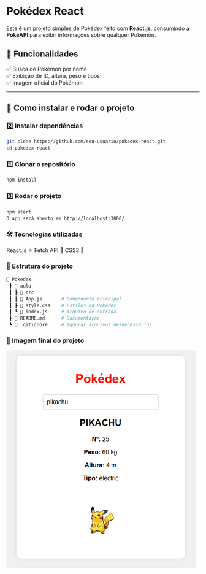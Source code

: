 # Pokédex React

Este é um projeto simples de Pokédex feito com **React.js**, consumindo a **PokéAPI** para exibir informações sobre qualquer Pokémon.

## 📌 Funcionalidades
✅ Busca de Pokémon por nome  
✅ Exibição de ID, altura, peso e tipos  
✅ Imagem oficial do Pokémon  

---

## 🚀 Como instalar e rodar o projeto

### 2️⃣ Instalar dependências
```bash
git clone https://github.com/seu-usuario/pokedex-react.git
cd pokedex-react
```

### 1️⃣ Clonar o repositório
```bash
npm install
```

### 3️⃣ Rodar o projeto
```bash
npm start
O app será aberto em http://localhost:3000/.
```

### 🛠️ Tecnologias utilizadas
React.js ⚛️
Fetch API 📡
CSS3 🎨

### 📜 Estrutura do projeto
```bash
📂 Pokedex
 ┣ 📂 aula
 ┃ ┣ 📂 src
 ┃ ┣ 📜 App.js       # Componente principal
 ┃ ┣ 📜 style.css    # Estilos da Pokédex
 ┃ ┗ 📜 index.js     # Arquivo de entrada
 ┣ 📜 README.md      # Documentação
 ┗ 📜 .gitignore     # Ignorar arquivos desnecessários
```

### 🎨 Imagem final do projeto

![Pokédex Preview](assets/image.png)

